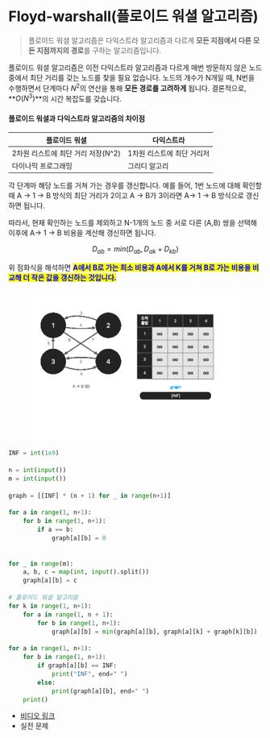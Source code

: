 # Floyd-warshall(플로이드 워셜 알고리즘)

> 플로이드 워셜 알고리즘은 다익스트라 알고리즘과 다르게 **모든 지점에서 다른 모든 지점까지의 경로**를 구하는 알고리즘입니다.

플로이드 워셜 알고리즘은 이전 다익스트라 알고리즘과 다르게 매번 방문하지 않은 노드중에서 최단 거리를 갖는 노드를 찾을 필요 없습니다. 노드의 개수가 N개일 때, N번을 수행하면서 단계마다 $N^2$의 연산을 통해 **모든 경로를 고려하게** 됩니다. 결론적으로, **$O(N^3)$**의 시간 복잡도를 갖습니다.

#### 플로이드 워셜과 다익스트라 알고리즘의 차이점

| 플로이드 워셜                | 다익스트라           |
| ---------------------- | --------------- |
| 2차원 리스트에 최단 거리 저장(N^2) | 1차원 리스트에 최단 거리저 |
| 다이나믹 프로그래밍             | 그리디 알고리         |

각 단계마 해당 노드를 거쳐 가는 경우를 갱신합니다. 예를 들어, 1번 노드에 대해 확인할 때 A -> 1 -> B 방식의 최단 거리가 2이고 A -> B가 3이라면 A-> 1 -> B 방식으로 갱신하면 됩니다.&#x20;

따라서, 현재 확인하는 노드를 제외하고 N-1개의 노드 중 서로 다른 (A,B) 쌍을 선택해 이후에 A-> 1 -> B 비용을 계산해 갱신하면 됩니다.

$$
D_{ab} = min(D_{ab}, D_{ak} + D_{kb})
$$

위 점화식을 해석하면 <mark style="color:blue;">**A에서 B로 가는 최소 비용과 A에서 K를 거쳐 B로 가는 비용을 비교해 더 작은 값을 갱신하는 것입니다.**</mark>

<figure><img src="../../.gitbook/assets/Untitled.gif" alt=""><figcaption></figcaption></figure>

```python
INF = int(1e9)

n = int(input())
m = int(input())

graph = [[INF] * (n + 1) for _ in range(n+1)]

for a in range(1, n+1):
    for b in range(1, n+1):
        if a == b:
            graph[a][b] = 0


for _ in range(m):
    a, b, c = map(int, input().split())
    graph[a][b] = c

# 플로이드 워셜 알고리즘
for k in range(1, n+1):
    for a in range(1, n + 1):
        for b in range(1, n+1):
            graph[a][b] = min(graph[a][b], graph[a][k] + graph[k][b])

for a in range(1, n+1):
    for b in range(1, n+1):
        if graph[a][b] == INF:
            print("INF", end=" ")
        else:
            print(graph[a][b], end=" ")
    print()
```

* [비디오 링크](https://youtu.be/LTV59RJaHrk)
* 실전 문제&#x20;
